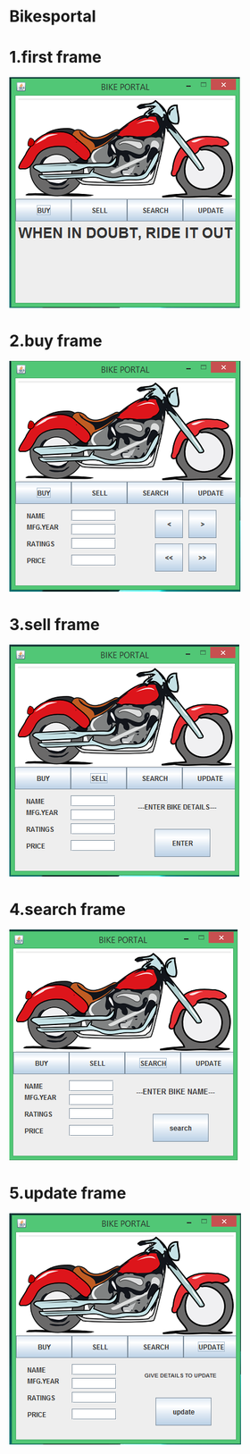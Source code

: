 # Bikesportal

# 1.first frame
![](screenshots/frame1.PNG)

# 2.buy frame
![](screenshots/buyframe.PNG)

# 3.sell frame
![](screenshots/sellframe.PNG)

# 4.search frame
![](screenshots/search.PNG)

# 5.update frame
![](screenshots/updateframe.PNG)
